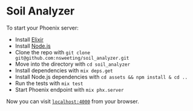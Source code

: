 # Soil Analyzer

To start your Phoenix server:

  * Install [Elixir](https://elixir-lang.org/install.html)
  * Install [Node.js](https://nodejs.org/en/download/)
  * Clone the repo with `git clone git@github.com:nsweeting/soil_analyzer.git`
  * Move into the directory with `cd soil_analyzer`
  * Install dependencies with `mix deps.get`
  * Install Node.js dependencies with `cd assets && npm install & cd ..`
  * Run the tests with `mix test`
  * Start Phoenix endpoint with `mix phx.server`

Now you can visit [`localhost:4000`](http://localhost:4000) from your browser.
